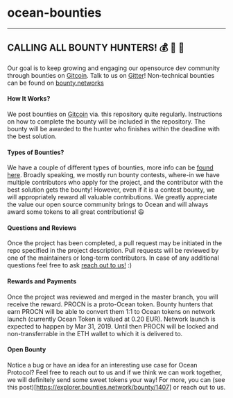 # ocean-bounties

---
CALLING ALL BOUNTY HUNTERS! :moneybag: :money_with_wings: :gun:
---

Our goal is to keep growing and engaging our opensource dev community through bounties on [Gitcoin](https://gitcoin.co/explorer?network=mainnet&keywords=oceanprotocol&order_by=-web3_created). Talk to us on [Gitter](https://gitter.im/oceanprotocol/Lobby)! Non-technical bounties can be found on [bounty.networks](https://explorer.bounties.network/explorer?bountyStage=active&platform=bounties-network&search=ocean)

#### How It Works?
We post bounties on [Gitcoin](https://gitcoin.co/explorer?network=mainnet&keywords=oceanprotocol&order_by=-web3_created) via. this repository quite regularly. Instructions on how to complete the bounty will be included in the repository. The bounty will be awarded to the hunter who finishes within the deadline with the best solution. 

#### Types of Bounties?
We have a couple of different types of bounties, more info can be [found here](https://gitcoin.co/how/funder). Broadly speaking, we mostly run bounty contests, where-in we have multiple contributors who apply for the project, and the contributor with the best solution gets the bounty! However, even if it is a contest bounty, we will appropriately reward all valuable contributions. We greatly appreciate the value our open source community brings to Ocean and will always award some tokens to all great contributions! :smiley:

#### Questions and Reviews
Once the project has been completed, a pull request may be initiated in the repo specified in the project description. Pull requests will be reviewed by one of the maintainers or long-term contributors. In case of any additional questions feel free to ask [reach out to us!](https://gitter.im/oceanprotocol/Lobby) :)

#### Rewards and Payments
Once the project was reviewed and merged in the master branch, you will receive the reward. PROCN is a proto-Ocean token. Bounty hunters that earn PROCN will be able to convert them 1:1 to Ocean tokens on network launch (currently Ocean Token is valued at 0.20 EUR). Network launch is expected to happen by Mar 31, 2019. Until then PROCN will be locked and non-transferrable in the ETH wallet to which it is delivered to. 

#### Open Bounty
Notice a bug or have an idea for an interesting use case for Ocean Protocol? Feel free to reach out to us and if we think we can work together, we will definitely send some sweet tokens your way! For more, you can (see this post)[https://explorer.bounties.network/bounty/1407] or reach out to us. 
